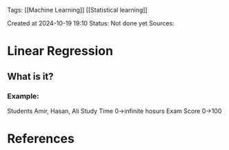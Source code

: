 
<span class="tag">Tags</span>:   [[Machine Learning]] [[Statistical learning]]

Created at 2024-10-19 19:10
<span class="tag">Status</span>: <span class="danger">Not done yet</span>
<span class="danger">Sources</span>:

# Linear Regression

## What is it?
### Example:
Students Amir, Hasan, Ali
Study Time 0->infinite hosurs
Exam Score 0->100

# References
